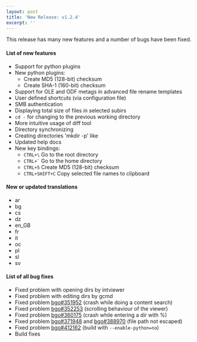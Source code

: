 ```yaml
---
layout: post
title: 'New Release: v1.2.4'
excerpt: ''
---
```


This release has many new features and a number of bugs have been fixed.

#### List of new features

* Support for python plugins
* New python plugins:
    * Create MD5 (128-bit) checksum
    * Create SHA-1 (160-bit) checksum
* Support for OLE and ODF metags in advanced file rename templates
* User defined shortcuts (via configuration file)
* SMB authentication
* Displaying total size of files in selected subirs
* `cd -` for changing to the previous working directory
* More intuitive usage of diff tool
* Directory synchronizing
* Creating directories 'mkdir -p' like
* Updated help docs
* New key bindings:
    * `CTRL+\` Go to the root directory
    * `` CTRL+` `` Go to the home directory
    * `CTRL+5` Create MD5 (128-bit) checksum
    * `CTRL+SHIFT+C` Copy selected file names to clipboard
  
#### New or updated translations

* ar
* bg
* cs
* dz
* en_GB
* fr
* it
* oc
* pl
* sl
* sv

#### List of all bug fixes

* Fixed problem with opening dirs by intviewer
* Fixed problem with editing dirs by gcmd
* Fixed problem [bgo#351952](https://bugzilla.gnome.org/show_bug.cgi?id=351952) (crash while doing a content search)
* Fixed problem [bgo#352253](https://bugzilla.gnome.org/show_bug.cgi?id=352253) (scrolling behaviour of the viewer)
* Fixed problem [bgo#360175](https://bugzilla.gnome.org/show_bug.cgi?id=360175) (crash while entering a dir with %)
* Fixed problem [bgo#371948](https://bugzilla.gnome.org/show_bug.cgi?id=371948) and [bgo#388970](https://bugzilla.gnome.org/show_bug.cgi?id=388970) (file path not escaped)
* Fixed problem [bgo#412162](https://bugzilla.gnome.org/show_bug.cgi?id=412162) (build with `--enable-python=no`)
* Build fixes
